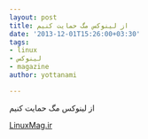 ```yaml
---
layout: post
title: از لینوکس مگ حمایت کنیم
date: '2013-12-01T15:26:00+03:30'
tags:
- linux
- لینوکس
- magazine
author: yottanami

---
```


از لینوکس مگ حمایت کنیم

[LinuxMag.ir](www.linuxmag.ir)